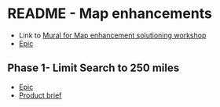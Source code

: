 # README - Map enhancements 

- Link to [Mural for Map enhancement solutioning workshop](https://app.mural.co/t/vsa8243/m/vsa8243/1602092784518/b9b6bf17867110fc1f8df611389640c362bb96b6)
- [Epic](https://github.com/department-of-veterans-affairs/va.gov-team/issues/10854)

## Phase 1- Limit Search to 250 miles 
- [Epic](https://github.com/department-of-veterans-affairs/va.gov-team/issues/14819)
- [Product brief](https://github.com/department-of-veterans-affairs/va.gov-team/blob/master/products/facilities/facility-locator/map-enhancements/phase-1-limit-search-to-250-miles/product-brief.md#facility-locator-map-enhancements-phase-1--limit-search-to-250-miles)

